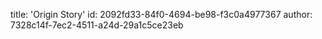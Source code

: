 title: 'Origin Story'
id: 2092fd33-84f0-4694-be98-f3c0a4977367
author: 7328c14f-7ec2-4511-a24d-29a1c5ce23eb
